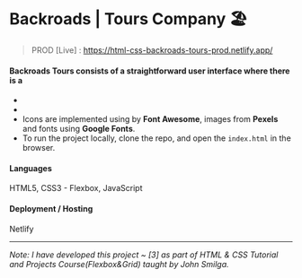# Backroads | Tours Company 🏖️

> PROD [Live] : https://html-css-backroads-tours-prod.netlify.app/

#### Backroads Tours consists of a straightforward user interface where there is a
- 
- 
- Icons are implemented using by **Font Awesome**, images from **Pexels** and fonts using **Google Fonts**. 
- To run the project locally, clone the repo, and open the `index.html` in the browser.

#### Languages

HTML5, CSS3 - Flexbox, JavaScript

#### Deployment / Hosting

Netlify

---

*Note: I have developed this project ~ [3] as part of HTML & CSS Tutorial and Projects Course(Flexbox&Grid) taught by John Smilga.*
